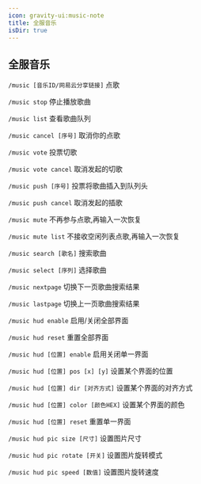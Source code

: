 ```yaml
---
icon: gravity-ui:music-note
title: 全服音乐
isDir: true
---
```


## 全服音乐

`/music [音乐ID/网易云分享链接]` 点歌

`/music stop` 停止播放歌曲

`/music list` 查看歌曲队列

`/music cancel [序号]` 取消你的点歌

`/music vote` 投票切歌

`/music vote cancel` 取消发起的切歌

`/music push [序号]` 投票将歌曲插入到队列头

`/music push cancel` 取消发起的插歌

`/music mute` 不再参与点歌,再输入一次恢复

`/music mute list` 不接收空闲列表点歌,再输入一次恢复

`/music search [歌名]` 搜索歌曲

`/music select [序列]` 选择歌曲

`/music nextpage` 切换下一页歌曲搜索结果

`/music lastpage` 切换上一页歌曲搜索结果

`/music hud enable` 启用/关闭全部界面

`/music hud reset` 重置全部界面

`/music hud [位置] enable` 启用关闭单一界面

`/music hud [位置] pos [x] [y]` 设置某个界面的位置

`/music hud [位置] dir [对齐方式]` 设置某个界面的对齐方式

`/music hud [位置] color [颜色HEX]` 设置某个界面的颜色

`/music hud [位置] reset` 重置单一界面

`/music hud pic size [尺寸]` 设置图片尺寸

`/music hud pic rotate [开关]` 设置图片旋转模式

`/music hud pic speed [数值]` 设置图片旋转速度
